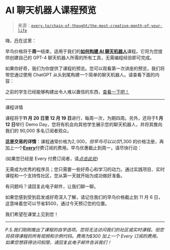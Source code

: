<!--yml

类别：COT 专栏

日期：2024 年 05 月 08 日 11:07:58

-->

# AI 聊天机器人课程预览

> 来源：[`every.to/chain-of-thought/the-most-creative-month-of-your-life`](https://every.to/chain-of-thought/the-most-creative-month-of-your-life)

嗨，[丹](https://twitter.com/danshipper)在这里：

早鸟价格将于**周一**结束，适用于我们的[**如何构建 AI 聊天机器人**](https://www.chatbot-course.com/)课程。它将为您提供创建自己的 GPT-4 聊天机器人所需的所有工具，无需编程经验即可完成。

如果你好奇，我们为你提供了课程的预览。您可以观看第一次讲座的预览，我们将带您通过使用 ChatGPT 从头到尾构建一个简单的聊天机器人。请查看下面的内容：

之前的学生已经能够构建出令人难以置信的东西，[查看一下吧！](https://www.chatbot-course.com/student-showcase)​

* * *

课程详情

课程将于**11 月 20 日至 12 月 19 日**进行，每周一次，为期四周。另外，还将于**1 月 12 日**举行 Demo Day，您将有机会向其他学生展示您的聊天机器人，并将其推向我们的 90,000 多名订阅者观众。

**这是交易的详情**：课程通常价格为$2,000，但早鸟可以以仅$1,300 的价格注册，再加上一个[**Every**](https://every.to/)付费订阅的费用。早鸟优惠截止到周一，请尽快行动：

(如果您已经是 Every 付费订阅者，请[*点击此处*](https://every.to/p/how-to-build-a-gpt-4-chatbot))

无需成为优秀的程序员；您只需要一些好奇心和学习的动力。通过实践项目、实时课程和一个支持性社区，您从第一天就开始为成功做好准备。

有问题吗？请回复此电子邮件，让我们聊一聊。

如果您感到受到启发或好奇深入了解，请记住我们的早鸟价格截止到 11 月 6 日，这意味着您可以节省$500，通过今天预订您的位置。

我们希望在课堂上见到您！

* * *

*P.S.我们刚刚推出了课程的自学选项。您将无法访问我们的社区或实时课程。但您将获得课程的所有视频和示例代码。费用为$300 加上一个 Every 订阅的费用。如果您想获得访问权限，请回复此电子邮件告诉我们！*
